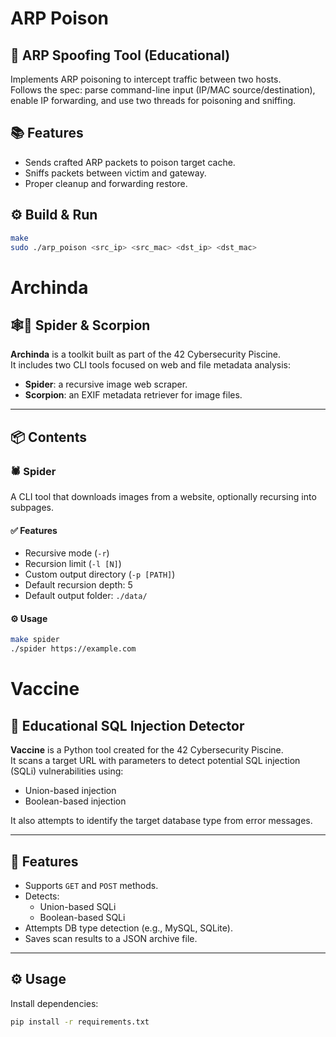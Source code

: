 # ARP Poison

## 🐍 ARP Spoofing Tool (Educational)

Implements ARP poisoning to intercept traffic between two hosts.  
Follows the spec: parse command-line input (IP/MAC source/destination), enable IP forwarding, and use two threads for poisoning and sniffing.

## 📚 Features
- Sends crafted ARP packets to poison target cache.
- Sniffs packets between victim and gateway.
- Proper cleanup and forwarding restore.

## ⚙️ Build & Run
```bash
make
sudo ./arp_poison <src_ip> <src_mac> <dst_ip> <dst_mac>
```

# Archinda

## 🕸️🦂 Spider & Scorpion

**Archinda** is a toolkit built as part of the 42 Cybersecurity Piscine.  
It includes two CLI tools focused on web and file metadata analysis:

- **Spider**: a recursive image web scraper.
- **Scorpion**: an EXIF metadata retriever for image files.

---

## 📦 Contents

### 🕷 Spider
A CLI tool that downloads images from a website, optionally recursing into subpages.

#### ✅ Features
- Recursive mode (`-r`)
- Recursion limit (`-l [N]`)
- Custom output directory (`-p [PATH]`)
- Default recursion depth: 5
- Default output folder: `./data/`

#### ⚙ Usage
```bash
make spider
./spider https://example.com
```
# Vaccine

## 💉 Educational SQL Injection Detector

**Vaccine** is a Python tool created for the 42 Cybersecurity Piscine.  
It scans a target URL with parameters to detect potential SQL injection (SQLi) vulnerabilities using:
- Union-based injection
- Boolean-based injection

It also attempts to identify the target database type from error messages.

---

## 🧰 Features
- Supports `GET` and `POST` methods.
- Detects:
  - Union-based SQLi
  - Boolean-based SQLi
- Attempts DB type detection (e.g., MySQL, SQLite).
- Saves scan results to a JSON archive file.

---

## ⚙️ Usage

Install dependencies:
```bash
pip install -r requirements.txt

